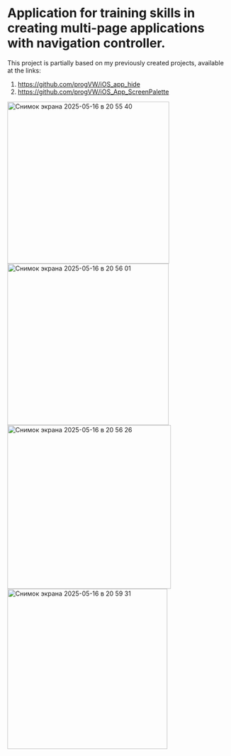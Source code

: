 # Application for training skills in creating multi-page applications with navigation controller.
This project is partially based on my previously created projects, available at the links:
  1. https://github.com/progVW/iOS_app_hide
  2. https://github.com/progVW/iOS_App_ScreenPalette
<img width="365" alt="Снимок экрана 2025-05-16 в 20 55 40" src="https://github.com/user-attachments/assets/cbec2b7c-d7bf-4230-ab9c-68772b7ac6dd" />

<img width="364" alt="Снимок экрана 2025-05-16 в 20 56 01" src="https://github.com/user-attachments/assets/eedd6a31-522c-4b27-9e2c-4509bfb7f7fe" />

<img width="369" alt="Снимок экрана 2025-05-16 в 20 56 26" src="https://github.com/user-attachments/assets/dc1b62e7-a969-4d39-ac93-4593120b856d" />

<img width="361" alt="Снимок экрана 2025-05-16 в 20 59 31" src="https://github.com/user-attachments/assets/a3354ee9-abc5-4e4f-b184-efc894b9384a" />
